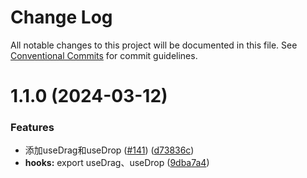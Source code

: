 # Change Log

All notable changes to this project will be documented in this file.
See [Conventional Commits](https://conventionalcommits.org) for commit guidelines.

# 1.1.0 (2024-03-12)


### Features

* 添加useDrag和useDrop ([#141](https://github.com/pansyjs/react-hooks/issues/141)) ([d73836c](https://github.com/pansyjs/react-hooks/commit/d73836cfd2afe28a73d61825957ec71e61ba0d54))
* **hooks:** export useDrag、useDrop ([9dba7a4](https://github.com/pansyjs/react-hooks/commit/9dba7a48b9256b5dc82130567c89383060b57211))
